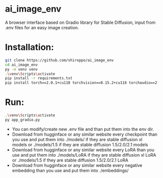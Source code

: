 # ai_image_env

A browser interface based on Gradio library for Stable Diffusion, input from .env files for an easy image creation.

# Installation:

```bash
git clone https://github.com/shiroppo/ai_image_env
cd ai_image_env
py -m venv venv
.\venv\Scripts\activate
pip install -r requirements.txt
pip install torch==2.0.1+cu118 torchvision==0.15.2+cu118 torchaudio==2.0.2 --index-url https://download.pytorch.org/whl/cu118
```
# Run:
```bash
.\venv\Scripts\activate
py app_gradio.py
```
- You can modify/create new .env file and than put them into the env dir.
- Download from hugginface or any similar website every checkpoint than you use and put them into ./models/ if they are stable diffusion xl models or ./models/1.5 if they are stable diffusion 1.5/2.0/2.1 models
- Download from hugginface or any similar website every LoRA than you use and put them into ./models/LoRA if they are stable diffusion xl LoRA or ./models/1.5 if they are stable diffusion 1.5/2.0/2.1 LoRA
- Download from hugginface or any similar website every negative embedding than you use and put them into ./embeddings/
